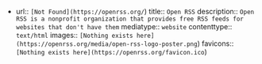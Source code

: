 - [<![CDATA[microsoft/vscode - Issue #20889]]>](https://openrss.org/github.com/microsoft/vscode/issues/20889)
  url:: `[Not Found](https://openrss.org/`)
  title:: `Open RSS`
  description:: `Open RSS is a nonprofit organization that provides free RSS feeds for websites that don't have them`
  mediatype:: `website`
  contenttype:: `text/html`
  images:: `[Nothing exists here](https://openrss.org/media/open-rss-logo-poster.png`)
  favicons:: `[Nothing exists here](https://openrss.org/favicon.ico`)